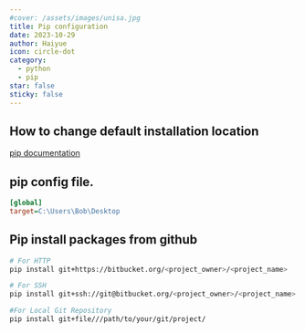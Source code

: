```yaml
---
#cover: /assets/images/unisa.jpg
title: Pip configuration
date: 2023-10-29
author: Haiyue
icon: circle-dot
category:
  - python
  - pip
star: false
sticky: false
---
```


## How to change default installation location

[pip documentation](https://pip.pypa.io/en/stable/topics/configuration/)


## pip config file.
``` ini
[global]
target=C:\Users\Bob\Desktop
```


## Pip install packages from github


``` bash
# For HTTP
pip install git+https://bitbucket.org/<project_owner>/<project_name>

# For SSH
pip install git+ssh://git@bitbucket.org/<project_owner>/<project_name>.git/

#For Local Git Repository
pip install git+file///path/to/your/git/project/
```

